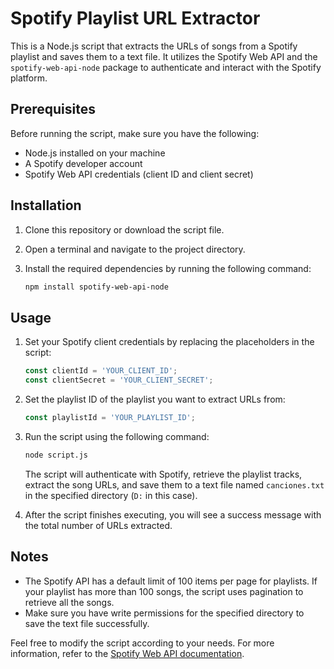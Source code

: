 # Spotify Playlist URL Extractor

This is a Node.js script that extracts the URLs of songs from a Spotify playlist and saves them to a text file. It utilizes the Spotify Web API and the `spotify-web-api-node` package to authenticate and interact with the Spotify platform.

## Prerequisites

Before running the script, make sure you have the following:

- Node.js installed on your machine
- A Spotify developer account
- Spotify Web API credentials (client ID and client secret)

## Installation

1. Clone this repository or download the script file.

2. Open a terminal and navigate to the project directory.

3. Install the required dependencies by running the following command:

   ```bash
   npm install spotify-web-api-node
   ```

## Usage

1. Set your Spotify client credentials by replacing the placeholders in the script:

   ```javascript
   const clientId = 'YOUR_CLIENT_ID';
   const clientSecret = 'YOUR_CLIENT_SECRET';
   ```

2. Set the playlist ID of the playlist you want to extract URLs from:

   ```javascript
   const playlistId = 'YOUR_PLAYLIST_ID';
   ```

3. Run the script using the following command:

   ```bash
   node script.js
   ```

   The script will authenticate with Spotify, retrieve the playlist tracks, extract the song URLs, and save them to a text file named `canciones.txt` in the specified directory (`D:` in this case).

4. After the script finishes executing, you will see a success message with the total number of URLs extracted.

## Notes

- The Spotify API has a default limit of 100 items per page for playlists. If your playlist has more than 100 songs, the script uses pagination to retrieve all the songs.
- Make sure you have write permissions for the specified directory to save the text file successfully.

Feel free to modify the script according to your needs. For more information, refer to the [Spotify Web API documentation](https://developer.spotify.com/documentation/web-api/).
